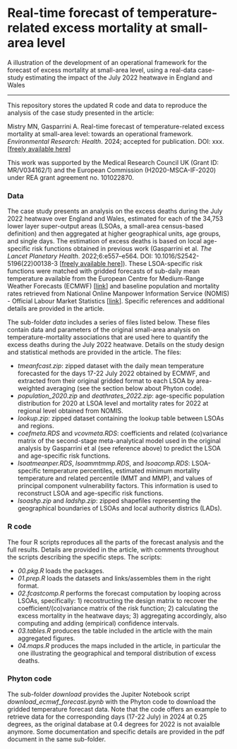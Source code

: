 # Real-time forecast of temperature-related excess mortality at small-area level

A illustration of the development of an operational framework for the forecast of excess mortality at small-area level, using a real-data case-study estimating the impact of the July 2022 heatwave in England and Wales

------------------------------------------------------------------------

This repository stores the updated R code and data to reproduce the analysis of the case study presented in the article:

Mistry MN, Gasparrini A. Real-time forecast of temperature-related excess mortality at small-area level: towards an operational framework. *Environmental Research: Health*. 2024; accepted for publication. DOI: xxx. [[freely available here](xxx)]

This work was supported by the Medical Research Council UK (Grant ID: MR/V034162/1) and the European Commission (H2020-MSCA-IF-2020) under REA grant agreement no. 101022870. 

### Data

The case study presents an analysis on the excess deaths during the July 2022 heatwave over England and Wales, estimated for each of the 34,753 lower layer super-output areas (LSOAs, a small-area census-based definition) and then aggregated at higher geographical units, age groups, and single days. The estimation of excess deaths is based on local age-specific risk functions obtained in previous work (Gasparrini et al. *The Lancet Planetary Health*. 2022;6:e557–e564. DOI: 10.1016/S2542-5196(22)00138-3 [[freely available here](http://www.ag-myresearch.com/2022_gasparrini_lancetplanhealth.html)]). These LSOA-specific risk functions were matched with gridded forecasts of sub-daily mean temperature available from the European Centre for Medium-Range Weather Forecasts (ECMWF) [[link](https://github.com/ecmwf/ecmwf-opendata)] and baseline population and mortality rates retrieved from National Online Manpower Information Service (NOMIS) - Official Labour Market Statistics [[link](https://www.nomisweb.co.uk/)]. Specific references and additional details are provided in the article.

The sub-folder *data* includes a series of files listed below. These files contain data and parameters of the original small-area analysis on temperature-mortality associations that are used here to quantify the excess deaths during the July 2022 heatwave. Details on the study design and statistical methods are provided in the article. The files:

-  *tmeanfcast.zip*: zipped dataset with the daily mean temperature forecasted for the days 17-22 July 2022 obtained by ECMWF, and extracted from their original gridded format to each LSOA by area-weighted averaging (see the section below about Phyton code).
-  *population_2020.zip* and *deathrates_2022.zip*: age-specific population distribution for 2020 at LSOA level and mortality rates for 2022 at regional level obtained from NOMIS.
-  *lookup.zip*: zipped dataset containing the lookup table between LSOAs and regions.
-  *coefmeta.RDS* and *vcovmeta.RDS*: coefficients and related (co)variance matrix of the second-stage meta-analytical model used in the original analysis by Gasparrini et al (see reference above) to predict the LSOA and age-specific risk functions.
-  *lsoatmeanper.RDS*, *lsoammtmmp.RDS*, and *lsoacomp.RDS*: LSOA-specific temperature percentiles, estimated minimum mortality temperature and related percentile (MMT and MMP), and values of principal component vulnerability factors. This information is used to reconstruct LSOA and age-specific risk functions.
-  *lsoashp.zip* and *ladshp.zip*: zipped shapefiles representing the geographical boundaries of LSOAs and local authority districs (LADs).

### R code

The four R scripts reproduces all the parts of the forecast analysis and the full results. Details are provided in the article, with comments throughout the scripts describing the specific steps. The scripts:

-   *00.pkg.R* loads the packages.
-   *01.prep.R* loads the datasets and links/assembles them in the right format.
-   *02.fcastcomp.R* performs the forecast computation by looping across LSOAs, specifically: 1) recostructing the design matrix to recover the coefficient/(co)variance matrix of the risk function; 2) calculating the excess mortality in the heatwave days; 3) aggregating accordingly, also computing and adding (empirical) confidence intervals.
-   *03.tables.R* produces the table included in the article with the main aggregated figures.
-   *04.maps.R* produces the maps included in the article, in particular the one illustrating the geographical and temporal distribution of excess deaths.

### Phyton code

The sub-folder *download* provides the Jupiter Notebook script *download_ecmwf_forecast.ipynb* with the Phyton code to download the gridded temperature forecast data. Note that the code offers an example to retrieve data for the corresponding days (17-22 July) in 2024 at 0.25 degrees, as the original database at 0.4 degrees for 2022 is not avaialble anymore. Some documentation and specific details are provided in the pdf document in the same sub-folder.
